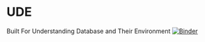 # UDE
Built For Understanding Database and Their Environment
[![Binder](https://mybinder.org/badge_logo.svg)](https://mybinder.org/v2/gh/Nathan665mu/UDE.git/HEAD)
